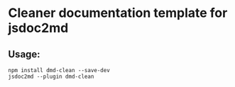 
Cleaner documentation template for jsdoc2md
===========================================

Usage:
------

```
npm install dmd-clean --save-dev
jsdoc2md --plugin dmd-clean
```
